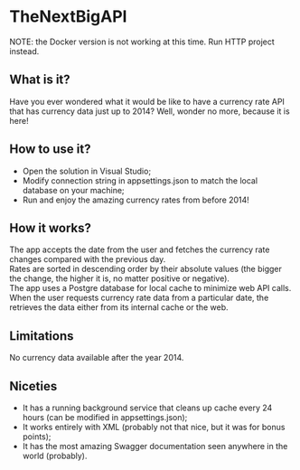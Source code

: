 # TheNextBigAPI
NOTE: the Docker version is not working at this time. Run HTTP project instead.  
## What is it?
Have you ever wondered what it would be like to have a currency rate API that has currency data just up to 2014? Well, wonder no more, because it is here!

## How to use it?
* Open the solution in Visual Studio;
* Modify connection string in appsettings.json to match the local database on your machine;
* Run and enjoy the amazing currency rates from before 2014!

## How it works?
The app accepts the date from the user and fetches the currency rate changes compared with the previous day.  
Rates are sorted in descending order by their absolute values (the bigger the change, the higher it is, no matter positive or negative).  
The app uses a Postgre database for local cache to minimize web API calls. When the user requests currency rate data from a particular date, the retrieves the data either from its internal cache or the web.

## Limitations
No currency data available after the year 2014.

## Niceties
* It has a running background service that cleans up cache every 24 hours (can be modified in appsettings.json);
* It works entirely with XML (probably not that nice, but it was for bonus points);
* It has the most amazing Swagger documentation seen anywhere in the world (probably).
